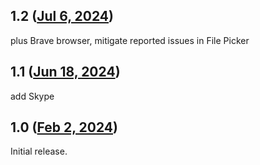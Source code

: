 ## 1.2 ([Jul 6, 2024](https://github.com/ramensoftware/windhawk-mods/blob/77c66fbd6c63d5ac8642a77789dbc30880a33e71/mods/classic-browser-fix.wh.cpp))

plus Brave browser, mitigate reported issues in File Picker

## 1.1 ([Jun 18, 2024](https://github.com/ramensoftware/windhawk-mods/blob/1ccf94fa2ad58436e5fdbcaa5ec1f77d23bd50e3/mods/classic-browser-fix.wh.cpp))

add Skype

## 1.0 ([Feb 2, 2024](https://github.com/ramensoftware/windhawk-mods/blob/c595c0153e125628f1285d307113c0d994da23c2/mods/classic-browser-fix.wh.cpp))

Initial release.
